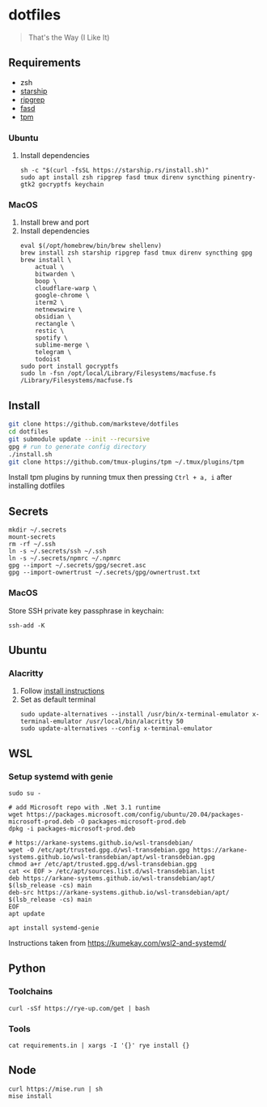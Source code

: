 # dotfiles
> That's the Way (I Like It)

## Requirements

- zsh
- [starship](https://starship.rs/)
- [ripgrep](https://github.com/BurntSushi/ripgrep)
- [fasd](https://github.com/clvv/fasd)
- [tpm](https://github.com/tmux-plugins/tpm)

### Ubuntu

1. Install dependencies
    ```
    sh -c "$(curl -fsSL https://starship.rs/install.sh)"
    sudo apt install zsh ripgrep fasd tmux direnv syncthing pinentry-gtk2 gocryptfs keychain
    ```

### MacOS

1. Install brew and port
1. Install dependencies
    ```
    eval $(/opt/homebrew/bin/brew shellenv)
    brew install zsh starship ripgrep fasd tmux direnv syncthing gpg
    brew install \
        actual \
        bitwarden \
        boop \
        cloudflare-warp \
        google-chrome \
        iterm2 \
        netnewswire \
        obsidian \
        rectangle \
        restic \
        spotify \
        sublime-merge \
        telegram \
        todoist
    sudo port install gocryptfs
    sudo ln -fsn /opt/local/Library/Filesystems/macfuse.fs /Library/Filesystems/macfuse.fs
    ```

## Install

```sh
git clone https://github.com/marksteve/dotfiles
cd dotfiles
git submodule update --init --recursive
gpg # run to generate config directory
./install.sh
git clone https://github.com/tmux-plugins/tpm ~/.tmux/plugins/tpm
```

Install tpm plugins by running tmux then pressing `Ctrl + a, i` after installing dotfiles

## Secrets

```
mkdir ~/.secrets
mount-secrets
rm -rf ~/.ssh
ln -s ~/.secrets/ssh ~/.ssh
ln -s ~/.secrets/npmrc ~/.npmrc
gpg --import ~/.secrets/gpg/secret.asc
gpg --import-ownertrust ~/.secrets/gpg/ownertrust.txt
```

### MacOS

Store SSH private key passphrase in keychain:

```
ssh-add -K
```

## Ubuntu

### Alacritty

1. Follow [install instructions](https://github.com/alacritty/alacritty/blob/master/INSTALL.md)
1. Set as default terminal
    ```
    sudo update-alternatives --install /usr/bin/x-terminal-emulator x-terminal-emulator /usr/local/bin/alacritty 50
    sudo update-alternatives --config x-terminal-emulator
    ```

## WSL

### Setup systemd with genie

```
sudo su -

# add Microsoft repo with .Net 3.1 runtime
wget https://packages.microsoft.com/config/ubuntu/20.04/packages-microsoft-prod.deb -O packages-microsoft-prod.deb
dpkg -i packages-microsoft-prod.deb

# https://arkane-systems.github.io/wsl-transdebian/
wget -O /etc/apt/trusted.gpg.d/wsl-transdebian.gpg https://arkane-systems.github.io/wsl-transdebian/apt/wsl-transdebian.gpg
chmod a+r /etc/apt/trusted.gpg.d/wsl-transdebian.gpg
cat << EOF > /etc/apt/sources.list.d/wsl-transdebian.list
deb https://arkane-systems.github.io/wsl-transdebian/apt/ $(lsb_release -cs) main
deb-src https://arkane-systems.github.io/wsl-transdebian/apt/ $(lsb_release -cs) main
EOF
apt update

apt install systemd-genie
```

Instructions taken from https://kumekay.com/wsl2-and-systemd/

## Python

### Toolchains
```
curl -sSf https://rye-up.com/get | bash
```

### Tools
```
cat requirements.in | xargs -I '{}' rye install {}
```

## Node

```
curl https://mise.run | sh
mise install
```
